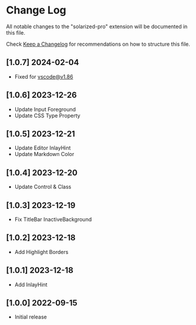 # Change Log

All notable changes to the "solarized-pro" extension will be documented in this file.

Check [Keep a Changelog](http://keepachangelog.com/) for recommendations on how to structure this file.

## [1.0.7] 2024-02-04

- Fixed for vscode@v1.86

## [1.0.6] 2023-12-26

- Update Input Foreground
- Update CSS Type Property

## [1.0.5] 2023-12-21

- Update Editor InlayHint
- Update Markdown Color

## [1.0.4] 2023-12-20

- Update Control & Class

## [1.0.3] 2023-12-19

- Fix TitleBar InactiveBackground

## [1.0.2] 2023-12-18

- Add Highlight Borders

## [1.0.1] 2023-12-18

- Add InlayHint

## [1.0.0] 2022-09-15

- Initial release
